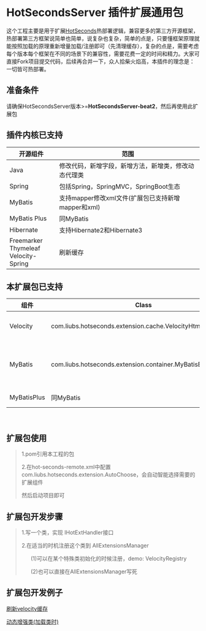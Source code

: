 

# HotSecondsServer 插件扩展通用包

这个工程主要是用于扩展[HotSeconds](https://github.com/thanple/HotSecondsIDEA)热部署逻辑，兼容更多的第三方开源框架，热部署第三方框架说简单也简单，说复杂也复杂，简单的点是，只要懂框架原理就能按照加载的原理重新增量加载/注册即可（先清理缓存），复杂的点是，需要考虑每个版本每个框架在不同的场景下的兼容性，需要花费一定的时间和精力。大家可直接Fork项目提交代码，后续再合并一下，众人拾柴火焰高，本插件的理念是：一切皆可热部署。
<br>

## 准备条件
请确保HotSecondsServer版本>=****HotSecondsServer-beat2****，然后再使用此扩展包
<br>

## 插件内核已支持
| 开源组件                                         | 范围                              |
|----------------------------------------------|---------------------------------|
| Java                                       | 修改代码，新增字段，新增方法，新增类，修改动态代理类 |
| Spring                                       | 包括Spring，SpringMVC，SpringBoot生态 |
| MyBatis                                      | 支持mapper修改xml文件(扩展包已支持新增mapper和xml)  |
| MyBatis Plus                                 | 同MyBatis                        |
| Hibernate                                    | 支持Hibernate2和Hibernate3         |
| Freemarker<br/>Thymeleaf<br/>Velocity-Spring | 刷新缓存                            |

## 本扩展包已支持
| 组件     | Class                                 | 范围           |
|----------|---------------------------------------|--------------|
| Velocity | com.liubs.hotseconds.extension.cache.VelocityHtmlCacheClear | 刷新html缓存     |
| MyBatis | com.liubs.hotseconds.extension.container.MyBatisBeanRefresh | 新增mapper类，新增xml热部署     |
| MyBatisPlus | 同MyBatis | 同MyBatis     |

<br>

## 扩展包使用

>1.pom引用本工程的包
>
>2.在hot-seconds-remote.xml中配置 com.liubs.hotseconds.extension.AutoChoose，会自动智能选择需要的扩展组件
>
> 然后启动项目即可

## 扩展包开发步骤

>1.写一个类，实现 IHotExtHandler接口
>
>2.在适当的时机注册这个类到 AllExtensionsManager
> 
> &nbsp; &nbsp; &nbsp; (1)可以在某个特殊类初始化的时候注册，demo: VelocityRegistry
> 
> &nbsp; &nbsp; &nbsp; (2)也可以直接在AllExtensionsManager写死

## 扩展包开发例子

[刷新velocity缓存](https://github.com/Liubsyy/HotSecondsExtension/blob/master/doc/%E5%86%99%E6%89%A9%E5%B1%95%E5%8C%85%E4%BE%8B%E5%AD%90.md)

[动态增强类(加载类时)](https://github.com/Liubsyy/HotSecondsExtension/blob/master/src/main/java/com/liubs/hotseconds/extension/transform/demo/TransformDemo.java)


